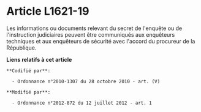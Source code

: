 # Article L1621-19

Les informations ou documents relevant du secret de l'enquête ou de l'instruction judiciaires peuvent être communiqués aux
enquêteurs techniques et aux enquêteurs de sécurité avec l'accord du procureur de la République.

**Liens relatifs à cet article**

	**Codifié par**:

	  - Ordonnance n°2010-1307 du 28 octobre 2010 - art. (V)

	**Modifié par**:

	  - Ordonnance n°2012-872 du 12 juillet 2012 - art. 1
